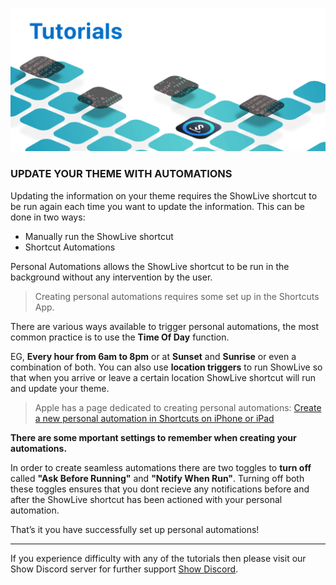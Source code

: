 ![Shortcut Automations](https://github.com/duke4e/showData/raw/main/images/howto/howtoHeader.png)

### UPDATE YOUR THEME WITH AUTOMATIONS 

Updating the information on your theme requires the ShowLive shortcut to be run again each time you want to update the information. This can be done in two ways:

- Manually run the ShowLive shortcut
- Shortcut Automations

Personal Automations allows the ShowLive shortcut to be run in the background without any intervention by the user.

> Creating personal automations requires some set up in the Shortcuts App.

There are various ways available to trigger personal automations, the most common practice is to use the **Time Of Day** function. 

EG, **Every hour from 6am to 8pm** or at **Sunset** and **Sunrise** or even a combination of both. You can also use **location triggers** to run ShowLive so that when you arrive or leave a certain location ShowLive shortcut will run and update your theme. 

> Apple has a page dedicated to creating personal automations: [Create a new personal automation in Shortcuts on iPhone or iPad](https://support.apple.com/en-gb/guide/shortcuts/apdfbdbd7123/ios)

**There are some mportant settings to remember when creating your automations.**

In order to create seamless automations there are two toggles to **turn off** called **"Ask Before Running"** and **"Notify When Run"**. Turning off both these toggles ensures that you dont recieve any notifications before and after the ShowLive shortcut has been actioned with your personal automation.

That’s it you have successfully set up personal automations!

---

If you experience difficulty with any of the tutorials then please visit our Show Discord server for further support [Show Discord](https://discord.gg/ab5H95YYXd).



